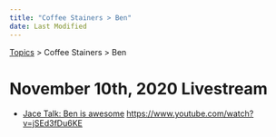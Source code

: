 ```yaml
---
title: "Coffee Stainers > Ben"
date: Last Modified
---
```

[Topics](../../topics.md) > Coffee Stainers > Ben

# November 10th, 2020 Livestream
* [Jace Talk: Ben is awesome](../../transcriptions/yt-jSEd3fDu6KE.md) https://www.youtube.com/watch?v=jSEd3fDu6KE
